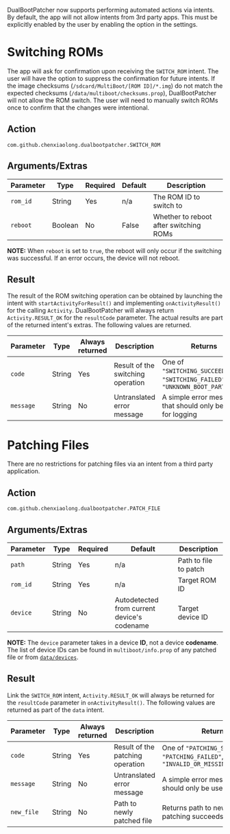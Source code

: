 DualBootPatcher now supports performing automated actions via intents. By default, the app will not allow intents from 3rd party apps. This must be explicitly enabled by the user by enabling the option in the settings.


# Switching ROMs

The app will ask for confirmation upon receiving the `SWITCH_ROM` intent. The user will have the option to suppress the confirmation for future intents. If the image checksums (`/sdcard/MultiBoot/[ROM ID]/*.img`) do not match the expected checksums (`/data/multiboot/checksums.prop`), DualBootPatcher will not allow the ROM switch. The user will need to manually switch ROMs once to confirm that the changes were intentional.

## Action

    com.github.chenxiaolong.dualbootpatcher.SWITCH_ROM

## Arguments/Extras

| Parameter  | Type    | Required | Default | Description                            |
|------------|---------|----------|---------|----------------------------------------|
| `rom_id`   | String  | Yes      | n/a     | The ROM ID to switch to                |
| `reboot`   | Boolean | No       | False   | Whether to reboot after switching ROMs |

**NOTE:** When `reboot` is set to `true`, the reboot will only occur if the switching was successful. If an error occurs, the device will not reboot.

## Result

The result of the ROM switching operation can be obtained by launching the intent with `startActivityForResult()` and implementing `onActivityResult()` for the calling `Activity`. DualBootPatcher will always return `Activity.RESULT_OK` for the `resultCode` parameter. The actual results are part of the returned intent's extras. The following values are returned.

| Parameter | Type   | Always returned | Description                       | Returns                                                                             |
|-----------|--------|-----------------|-----------------------------------|-------------------------------------------------------------------------------------|
| `code`    | String | Yes             | Result of the switching operation | One of `"SWITCHING_SUCCEEDED"`, `"SWITCHING_FAILED"`, or `"UNKNOWN_BOOT_PARTITION"` |
| `message` | String | No              | Untranslated error message        | A simple error message that should only be used for logging                         |


# Patching Files

There are no restrictions for patching files via an intent from a third party application.

## Action

    com.github.chenxiaolong.dualbootpatcher.PATCH_FILE

## Arguments/Extras

| Parameter | Type   | Required | Default                                     | Description           |
|-----------|--------|----------|---------------------------------------------|-----------------------|
| `path`    | String | Yes      | n/a                                         | Path to file to patch |
| `rom_id`  | String | Yes      | n/a                                         | Target ROM ID         |
| `device`  | String | No       | Autodetected from current device's codename | Target device ID      |

**NOTE:** The `device` parameter takes in a device **ID**, not a device **codename**. The list of device IDs can be found in `multiboot/info.prop` of any patched file or from [`data/devices`](../data/devices).

## Result

Link the `SWITCH_ROM` intent, `Activity.RESULT_OK` will always be returned for the `resultCode` parameter in `onActivityResult()`. The following values are returned as part of the `data` intent.

| Parameter  | Type   | Always returned | Description                      | Returns                                                                                 |
|------------|--------|-----------------|----------------------------------|-----------------------------------------------------------------------------------------|
| `code`     | String | Yes             | Result of the patching operation | One of `"PATCHING_SUCCEEDED"`, `"PATCHING_FAILED"`, or `"INVALID_OR_MISSING_ARGUMENTS"` |
| `message`  | String | No              | Untranslated error message       | A simple error message that should only be used for logging                             |
| `new_file` | String | No              | Path to newly patched file       | Returns path to new file only if patching succeeds                                      |
